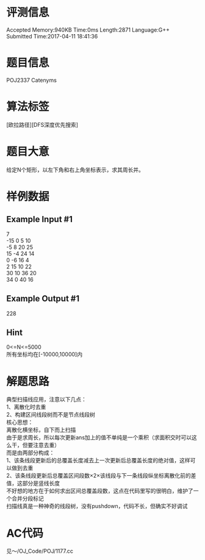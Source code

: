 # 评测信息
Accepted Memory:940KB Time:0ms Length:2871 Language:G++  
Submitted Time:2017-04-11 18:41:36  
# 题目信息
POJ2337 Catenyms  
# 算法标签
[欧拉路径][DFS深度优先搜索]  
# 题目大意
给定N个矩形，以左下角和右上角坐标表示，求其周长并。  
# 样例数据
## Example Input #1
7  
-15 0 5 10  
-5 8 20 25  
15 -4 24 14  
0 -6 16 4  
2 15 10 22  
30 10 36 20  
34 0 40 16  
## Example Output #1
228  
## Hint
0<=N<=5000  
所有坐标均在[-10000,10000]内  
# 解题思路
典型扫描线应用，注意以下几点：  
1、离散化时去重  
2、构建区间线段树而不是节点线段树  
核心思想：  
离散化横坐标，自下而上扫描  
由于是求周长，所以每次更新ans加上的值不单纯是一个乘积（求面积交时可以这么干，但要注意去重）  
而是由两部分构成：  
1、该条线段更新后的总覆盖长度减去上一次更新后总覆盖长度的绝对值，这样可以做到去重  
2、该条线段更新后总覆盖区间段数×2×该线段与下一条线段纵坐标离散化前的差值，这部分是竖线长度  
不好想的地方在于如何求出区间总覆盖段数，这点在代码里写的很明白，维护了一个合并分段标记  
扫描线真是一种神奇的线段树，没有pushdown，代码不长，但确实不好调试  
# AC代码
见～/OJ_Code/POJ/1177.cc  